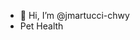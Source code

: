- 👋 Hi, I’m @jmartucci-chwy
- Pet Health

<!---
jmartucci-chwy/jmartucci-chwy is a ✨ special ✨ repository because its `README.md` (this file) appears on your GitHub profile.
You can click the Preview link to take a look at your changes.
--->

